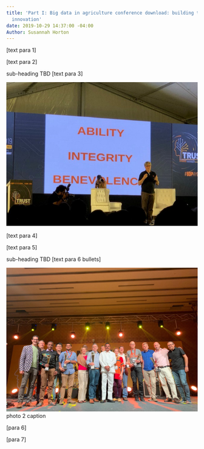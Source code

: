 ```yaml
---
title: 'Part I: Big data in agriculture conference download: building trust and fueling
  innovation'
date: 2019-10-29 14:37:00 -04:00
Author: Susannah Horton
---
```


\[text para 1\]

\[text para 2\]

<!--more-->

sub-heading TBD
\[text para 3\]

![susannah blog photo 1.jpg](/uploads/susannah%20blog%20photo%201.jpg)

\[text para 4\]

\[text para 5\]

sub-heading TBD
\[text para 6 bullets\]

![susannah blog photo 2.jpg](/uploads/susannah%20blog%20photo%202.jpg)
photo 2 caption

\[para 6\]

\[para 7\]